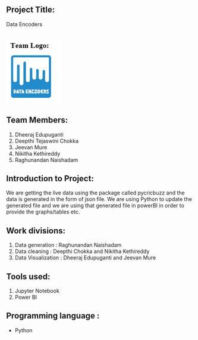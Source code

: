 ## Project Title:
Data Encoders<br>
<br>
<br>
![](https://github.com/Deepthi1003/DataEncoders/blob/main/Team_Logo.PNG)
## Team Members:
1. Dheeraj Edupuganti
1. Deepthi Tejaswini Chokka
1. Jeevan Mure
1. Nikitha Kethireddy
1. Raghunandan Naishadam
## Introduction to Project:
We are getting the live data using the package called pycricbuzz and the data is generated in the form of json file. We are using Python to update the generated file and we are using that generated file in powerBI in order to provide the graphs/tables etc.<br>
## Work divisions:
1. Data generation : Raghunandan Naishadam
1. Data cleaning : Deepthi Chokka and Nikitha Kethireddy
1. Data Visualization : Dheeraj Edupuganti and Jeevan Mure
## Tools used:
1. Jupyter Notebook
1. Power BI
## Programming language :
* Python

